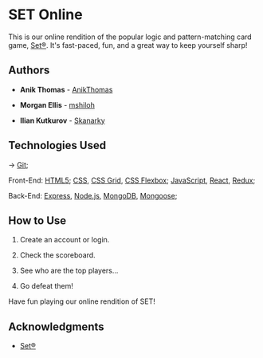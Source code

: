 # SET Online
This is our online rendition of the popular logic and pattern-matching card game, [Set®](https://www.setgame.com/set). It's fast-paced, fun, and a great way to keep yourself sharp!

## Authors

* **Anik Thomas**  - [AnikThomas](https://github.com/AnikThomas)

* **Morgan Ellis** - [mshiloh](https://github.com/mshiloh)

* **Ilian Kutkurov**  - [Skanarky](https://github.com/Skanarky)


## Technologies Used

-> [Git](https://git-scm.com/doc);

Front-End: [HTML5](https://www.w3.org/html/); [CSS](https://www.w3.org/Style/CSS/), [CSS Grid](https://www.w3.org/TR/css-grid/), [CSS Flexbox](https://www.w3.org/TR/css-flexbox/); [JavaScript](https://www.javascript.com/), [React](https://reactjs.org/), [Redux](https://redux.js.org/);

Back-End: [Express](https://expressjs.com/), [Node.js](https://nodejs.org/en/), [MongoDB](https://www.mongodb.com/), [Mongoose](http://mongoosejs.com/);


## How to Use

1) Create an account or login.

2) Check the scoreboard. 

3) See who are the top players... 

4) Go defeat them!

Have fun playing our online rendition of SET!

## Acknowledgments

* [Set®](https://www.setgame.com/set)